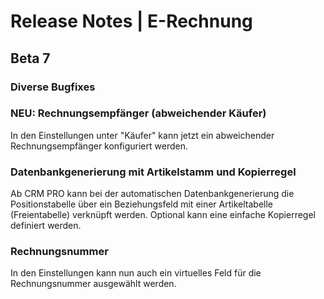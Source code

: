 # Release Notes | E-Rechnung
 
## Beta 7 

### Diverse Bugfixes

### NEU: Rechnungsempfänger (abweichender Käufer)
In den Einstellungen unter "Käufer" kann jetzt ein abweichender Rechnungsempfänger konfiguriert werden.

### Datenbankgenerierung mit Artikelstamm und Kopierregel
Ab CRM PRO kann bei der automatischen Datenbankgenerierung die Positionstabelle über ein Beziehungsfeld mit einer Artikeltabelle (Freientabelle) verknüpft werden. Optional kann eine einfache Kopierregel definiert werden.

### Rechnungsnummer
In den Einstellungen kann nun auch ein virtuelles Feld für die Rechnungsnummer ausgewählt werden.